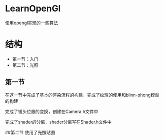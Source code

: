 # LearnOpenGl
使用opengl实现的一些算法

#  结构
- 第一节：入门
- 第二节：光照


## 第一节
在这一节中完成了基本的渲染流程的构建，完成了纹理的使用和blinn-phong模型的构建

完成了镜头位置的变换，创建在Camera.h文件中

完成了shader的分离，shader分离写在Shader.h文件中

##第二节
使用了光照贴图
